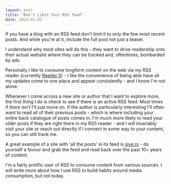 ```yaml
---
layout: post
title: "Don't Limit Your RSS feed"
date: 2024-01-02
---
```

If you have a blog with an RSS feed don't limit it to only the few most recent posts. And while you're at it, include the full post not just a teaser.

I understand why most sites will do this - they want to drive readership onto their actual website where they can be tracked and, oftentimes, bombarded by ads.

Personally I like to consume longform content on the web via my RSS reader (currently [Reeder 5](https://reederapp.com)) - I like the convenience of being able have all my updates come to one place and appear consistently - and I know I'm not alone.

Whenever I come across a new site or author that I want to explore more, the first thing I do is check to see if there is an active RSS feed. Most times if there isn't I'll just move on. If the author is particularly interesting I'll often want to read all of their previous posts - which is where including your entire back catalogue of posts comes in. I'm much more likely to read your older posts if they are right there in my RSS reader - and I will invariably visit your site or reach out directly if I connect in some way to your content, so you can still track me.

A great example of a site with 'all the posts' in its feed is [sive.rs](https://sive.rs) - do yourself a favour and grab the feed and read back over the past 10+ years of content.

I'm a fairly prolific user of RSS to consume content from various sources. I _will_ write more about how I use RSS to build habits around media consumption, but not today.
